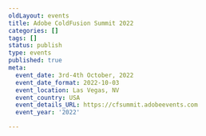 ```yaml
---
oldLayout: events
title: Adobe ColdFusion Summit 2022
categories: []
tags: []
status: publish
type: events
published: true
meta:
  event_date: 3rd-4th October, 2022
  event_date_format: 2022-10-03
  event_location: Las Vegas, NV
  event_country: USA
  event_details_URL: https://cfsummit.adobeevents.com
  event_year: '2022'

---
```

